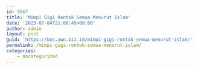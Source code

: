 ```yaml
---
id: 9567
title: 'Mimpi Gigi Rontok Semua Menurut Islam'
date: '2023-07-04T21:06:45+00:00'
author: admin
layout: post
guid: 'https://bos.awn.biz.id/mimpi-gigi-rontok-semua-menurut-islam/'
permalink: /mimpi-gigi-rontok-semua-menurut-islam/
categories:
    - Uncategorized
---
```


